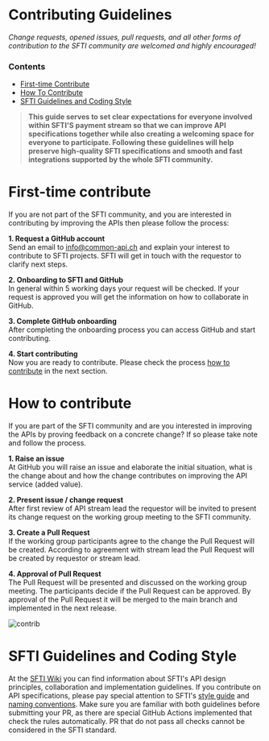 # Contributing Guidelines

*Change requests, opened issues, pull requests, and all other forms of contribution to the SFTI community are welcomed and highly encouraged!*

### Contents
- [First-time Contribute](#first-time-contribute)
- [How To Contribute](#how-to-contribute)
- [SFTI Guidelines and Coding Style](#sfti-guidelines-and-coding-style)


> **This guide serves to set clear expectations for everyone involved within SFTI'S payment stream so that we can improve API specifications together while also creating a welcoming space for everyone to participate. Following these guidelines will help preserve high-quality SFTI specifications and smooth and fast integrations supported by the whole SFTI community.**

# First-time contribute
If you are not part of the SFTI community, and you are interested in contributing by improving the APIs then please follow the process:

**1. Request a GitHub account**  
Send an email to [info@common-api.ch](mailto:info@common-api.ch) and explain your interest to contribute to SFTI projects. SFTI will get in touch with the requestor to clarify next steps.

**2. Onboarding to SFTI and GitHub**  
In general within 5 working days your request will be checked. If your request is approved you will get the information on how to collaborate in GitHub.

**3. Complete GitHub onboarding**  
After completing the onboarding process you can access GitHub and start contributing.

**4. Start contributing**  
Now you are ready to contribute. Please check the process [how to contribute](#how-to-contribute) in the next section.

# How to contribute
If you are part of the SFTI community and are you interested in improving the APIs by proving feedback on a concrete change? If so please take note and follow the process.

**1. Raise an issue**  
At GitHub you will raise an issue and elaborate the initial situation, what is the change about and how the change contributes on improving the API service (added value).

**2. Present issue / change request**  
After first review of API stream lead the requestor will be invited to present its change request on the working group meeting to the SFTI community.

**3. Create a Pull Request**  
If the working group participants agree to the change the Pull Request will be created.
According to agreement with stream lead the Pull Request will be created by requestor or stream lead.

**4. Approval of Pull Request**  
The Pull Request will be presented and discussed on the working group meeting.
The participants decide if the Pull Request can be approved.
By approval of the Pull Request it will be merged to the main branch and implemented in the next release. 

![contrib](https://github.com/swissfintechinnovations/ca-payment/assets/116151702/4cad55d8-aed0-42cb-a2b6-b956d217fd0f)

# SFTI Guidelines and Coding Style
At the [SFTI Wiki](https://github.com/swissfintechinnovations/.github/wiki) you can find information about SFTI's API design principles, collaboration and implementation guidelines. If you contribute on API specifications, please pay special attention to SFTI's [style guide](https://github.com/swissfintechinnovations/.github/wiki/Style-Guide-Common-APIs) and [naming conventions](https://github.com/swissfintechinnovations/.github/wiki/Naming-Conventions). Make sure you are familiar with both guidelines before submitting your PR, as there are special GitHub Actions implemented that check the rules automatically. PR that do not pass all checks cannot be considered in the SFTI standard.
